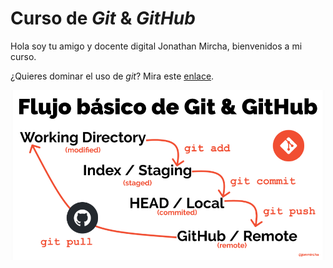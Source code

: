 # Curso de _Git_ & _GitHub_

Hola soy tu amigo y docente digital Jonathan Mircha, bienvenidos a mi curso.

¿Quieres dominar el uso de _git_? Mira este [enlace](https://jonmircha.com/git).

![Flujo de Git](git-flow.png)